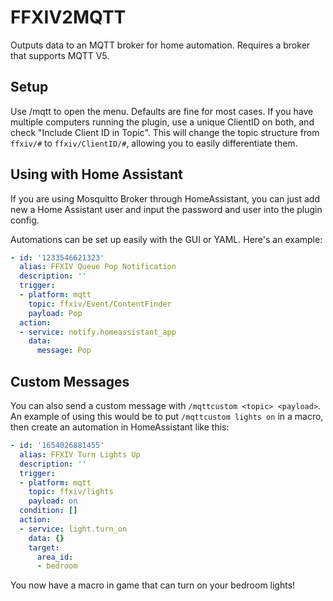 # FFXIV2MQTT

Outputs data to an MQTT broker for home automation.
Requires a broker that supports MQTT V5.

## Setup

Use /mqtt to open the menu.
Defaults are fine for most cases. If you have multiple computers running the plugin, use a unique ClientID on both, and
check "Include Client ID in Topic". This will change the topic structure from `ffxiv/#` to `ffxiv/ClientID/#`, allowing
you to easily differentiate them.

## Using with Home Assistant

If you are using Mosquitto Broker through HomeAssistant, you can just add new a Home Assistant user and input the
password and user into the plugin config.

Automations can be set up easily with the GUI or YAML. Here's an example:

```yaml
- id: '1233546621323'
  alias: FFXIV Queue Pop Notification
  description: ''
  trigger:
  - platform: mqtt
    topic: ffxiv/Event/ContentFinder
    payload: Pop
  action:
  - service: notify.homeassistant_app
    data:
      message: Pop
```

## Custom Messages

You can also send a custom message with  `/mqttcustom <topic> <payload>`. An example of using this would be to
put `/mqttcustom lights on` in a macro, then create an automation in HomeAssistant like this:

```yaml
- id: '1654026881455'
  alias: FFXIV Turn Lights Up
  description: ''
  trigger:
  - platform: mqtt
    topic: ffxiv/lights
    payload: on
  condition: []
  action:
  - service: light.turn_on
    data: {}
    target:
      area_id:
      - bedroom
```

You now have a macro in game that can turn on your bedroom lights!